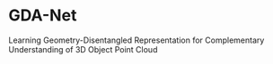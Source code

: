 # GDA-Net
Learning Geometry-Disentangled Representation for Complementary Understanding of 3D Object Point Cloud
